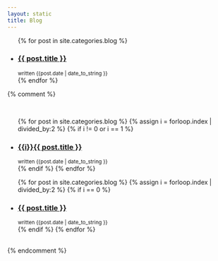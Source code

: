 ```yaml
---
layout: static
title: Blog
---
```

<ul id="post-list">
{% for post in site.categories.blog %}
<li><h3><a href="{{ post.url }}">{{ post.title }}</a></h3> <small>written {{post.date | date_to_string }}</small></li>
{% endfor %}
</ul>

{% comment %}
<div class="grid_2">&nbsp;</div>

<div class="grid_2">
<ul id="post-list">
{% for post in site.categories.blog %}
	{% assign i = forloop.index | divided_by:2 %}
	{% if i != 0 or i == 1 %}
	<li><h3><a href="{{ post.url }}">{{i}}{{ post.title }}</a></h3> <small>written {{post.date | date_to_string }}</small></li>
	{% endif %}
{% endfor %}
</ul>
</div>

<div class="grid_2">
<ul id="post-list">
{% for post in site.categories.blog %}
	{% assign i = forloop.index | divided_by:2 %}
	{% if i == 0 %}
	<li><h3><a href="{{ post.url }}">{{ post.title }}</a></h3> <small>written {{post.date | date_to_string }}</small></li>
	{% endif %}
{% endfor %}
</ul>
</div>

<div class="grid_2">&nbsp;</div>
{% endcomment %}
